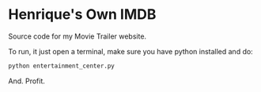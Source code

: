 # Henrique's Own IMDB

Source code for my Movie Trailer website.

To run, it just open a terminal, make sure you have python installed and do:

```python
python entertainment_center.py
```

And. Profit.